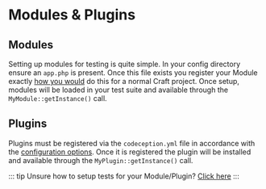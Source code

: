 # Modules & Plugins

## Modules
Setting up modules for testing is quite simple. In your config directory ensure 
an `app.php` is present. Once this file exists you register your Module exactly 
[how you would](../../extend/module-guide.md) 
do this for a normal Craft project. Once setup, modules will be loaded in your test suite
and available through the `MyModule::getInstance()` call. 

## Plugins
Plugins must be registered via the `codeception.yml` file in accordance with the
[configuration options](../framework/config-options.md#plugins).
Once it is registered the plugin will be installed and available through the 
`MyPlugin::getInstance()` call. 

::: tip
Unsure how to setup tests for your Module/Plugin? [Click here](getting-started.md)
:::
